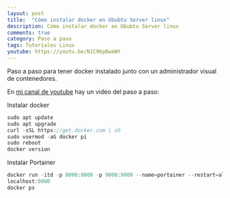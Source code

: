 ```yaml
---
layout: post
title:  "Cómo instalar docker en Ububtu Server linux"
description: Cómo instalar docker en Ububtu Server linux
comments: true
category: Paso a paso
tags: Tutoriales Linux
youtube: https://youtu.be/N1C96pBweWY
---
```

Paso a paso para tener docker instalado junto con un administrador visual de contenedores.

En <a target="_blank" href="{{ page.youtube }}">mi canal de youtube</a> hay un video del paso a paso:

Instalar docker
```csharp
sudo apt update
sudo apt upgrade
curl -sSL https://get.docker.com | sh
sudo usermod -aG docker pi
sudo reboot
docker version
```

Instalar Portainer
```csharp
docker run -itd -p 8000:8000 -p 9000:9000 --name=portainer --restart=always -v /var/run/docker.sock:/var/run/docker.sock -v /docker/portainer:/data portainer/portainer-ce
localhost:9000
docker ps
```
